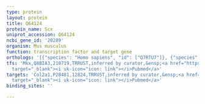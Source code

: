 ```yaml
---
type: protein
layout: protein
title: Q64124
protein_name: Scx
uniprot_accession: Q64124
ncbi_gene_id: '20289'
organism: Mus musculus
function: transcription factor and target gene
orthologs: '[{"species": "Homo sapiens", "id": ["Q7RTU7"]}, {"species": "Rattus norvegicus", "id": ["G3V8X3"]}]'
tfs: 'Mkx,Q8BIA3,210719,TRRUST,inferred by curator,&ensp;<a href="https://www.ncbi.nlm.nih.gov/pubmed/?term=29087512%5Buid%5D+OR+25332192%5Buid%5D"
  target="_blank"><i uk-icon="icon: link"></i>Pubmed</a>'
targets: 'Col2a1,P28481,12824,TRRUST,inferred by curator,&ensp;<a href="https://www.ncbi.nlm.nih.gov/pubmed/?term=19828133%5Buid%5D+OR+29087512%5Buid%5D"
  target="_blank"><i uk-icon="icon: link"></i>Pubmed</a>'
binding_sites: ''

---
```

